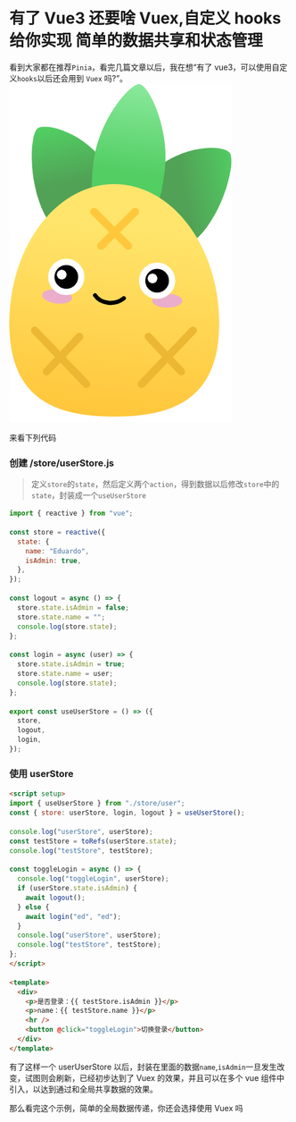 # 有了 Vue3 还要啥 Vuex,自定义 hooks 给你实现 简单的数据共享和状态管理



看到大家都在推荐`Pinia`，看完几篇文章以后，我在想“有了 vue3，可以使用自定义`hooks`以后还会用到 `Vuex` 吗?”。
![pinia](../../imgs/pinia.png)


来看下列代码
### 创建 /store/userStore.js

> 定义`store`的`state`，然后定义两个`action`，得到数据以后修改`store`中的`state`，封装成一个`useUserStore`

```javascript
import { reactive } from "vue";

const store = reactive({
  state: {
    name: "Eduardo",
    isAdmin: true,
  },
});

const logout = async () => {
  store.state.isAdmin = false;
  store.state.name = "";
  console.log(store.state);
};

const login = async (user) => {
  store.state.isAdmin = true;
  store.state.name = user;
  console.log(store.state);
};

export const useUserStore = () => ({
  store,
  logout,
  login,
});
```

### 使用 userStore

```html
<script setup>
import { useUserStore } from "./store/user";
const { store: userStore, login, logout } = useUserStore();

console.log("userStore", userStore);
const testStore = toRefs(userStore.state);
console.log("testStore", testStore);

const toggleLogin = async () => {
  console.log("toggleLogin", userStore);
  if (userStore.state.isAdmin) {
    await logout();
  } else {
    await login("ed", "ed");
  }
  console.log("userStore", userStore);
  console.log("testStore", testStore);
};
</script>

<template>
  <div>
    <p>是否登录：{{ testStore.isAdmin }}</p>
    <p>name：{{ testStore.name }}</p>
    <hr />
    <button @click="toggleLogin">切换登录</button>
  </div>
</template>
```

有了这样一个 userUserStore 以后，封装在里面的数据`name`,`isAdmin`一旦发生改变，试图则会刷新，已经初步达到了 Vuex 的效果，并且可以在多个 vue 组件中引入，以达到通过和全局共享数据的效果。

那么看完这个示例，简单的全局数据传递，你还会选择使用 Vuex 吗
